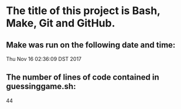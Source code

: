 # The title of this project is Bash, Make, Git and GitHub.
## Make was run on the following date and time:
Thu Nov 16 02:36:09 DST 2017
## The number of lines of code contained in guessinggame.sh:
44
